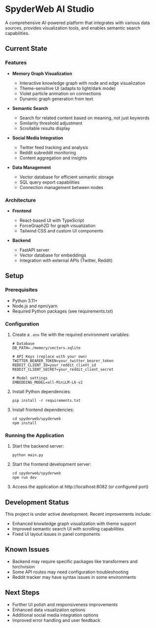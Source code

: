 # SpyderWeb AI Studio

A comprehensive AI-powered platform that integrates with various data sources, provides visualization tools, and enables semantic search capabilities.

## Current State

### Features

- **Memory Graph Visualization**
  - Interactive knowledge graph with node and edge visualization
  - Theme-sensitive UI (adapts to light/dark mode)
  - Violet particle animation on connections
  - Dynamic graph generation from text

- **Semantic Search**
  - Search for related content based on meaning, not just keywords
  - Similarity threshold adjustment
  - Scrollable results display

- **Social Media Integration**
  - Twitter feed tracking and analysis
  - Reddit subreddit monitoring
  - Content aggregation and insights

- **Data Management**
  - Vector database for efficient semantic storage
  - SQL query export capabilities
  - Connection management between nodes

### Architecture

- **Frontend**
  - React-based UI with TypeScript
  - ForceGraph2D for graph visualization
  - Tailwind CSS and custom UI components

- **Backend**
  - FastAPI server
  - Vector database for embeddings
  - Integration with external APIs (Twitter, Reddit)

## Setup

### Prerequisites

- Python 3.11+
- Node.js and npm/yarn
- Required Python packages (see requirements.txt)

### Configuration

1. Create a `.env` file with the required environment variables:
   ```
   # Database
   DB_PATH=./memory/vectors.sqlite
   
   # API Keys (replace with your own)
   TWITTER_BEARER_TOKEN=your_twitter_bearer_token
   REDDIT_CLIENT_ID=your_reddit_client_id
   REDDIT_CLIENT_SECRET=your_reddit_client_secret
   
   # Model settings
   EMBEDDING_MODEL=all-MiniLM-L6-v2
   ```

2. Install Python dependencies:
   ```
   pip install -r requirements.txt
   ```

3. Install frontend dependencies:
   ```
   cd spyderweb/spyderweb
   npm install
   ```

### Running the Application

1. Start the backend server:
   ```
   python main.py
   ```

2. Start the frontend development server:
   ```
   cd spyderweb/spyderweb
   npm run dev
   ```

3. Access the application at http://localhost:8082 (or configured port)

## Development Status

This project is under active development. Recent improvements include:
- Enhanced knowledge graph visualization with theme support
- Improved semantic search UI with scrolling capabilities
- Fixed UI layout issues in panel components

## Known Issues

- Backend may require specific packages like transformers and torchvision
- Some API routes may need configuration troubleshooting
- Reddit tracker may have syntax issues in some environments

## Next Steps

- Further UI polish and responsiveness improvements
- Enhanced data visualization options
- Additional social media integration options
- Improved error handling and user feedback
